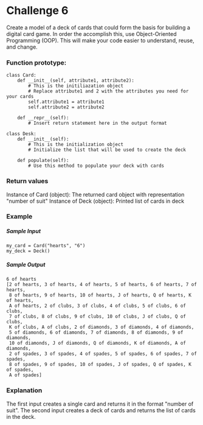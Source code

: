 # Challenge 6

Create a model of a deck of cards that could form the basis for building a digital card game.
In order the accomplish this, use Object-Oriented Programming (OOP). This will make your code
easier to understand, reuse, and change.

### Function prototype:
    class Card:
        def __init__(self, attribute1, attribute2):
            # This is the initiliazation object
            # Replace attribute1 and 2 with the attributes you need for your cards
            self.attribute1 = attribute1
            self.attribute2 = attribute2
        
        def __repr__(self):
            # Insert return statement here in the output format
    
    class Desk:
        def __init__(self):
            # This is the initialization object
            # Initialize the list that will be used to create the deck
        
        def populate(self):
            # Use this method to populate your deck with cards
 
 
### Return values
Instance of Card (object): The returned card object with representation "number of suit"
Instance of Deck (object): Printed list of cards in deck
 
### Example
##### Sample Input
    my_card = Card("hearts", "6")
    my_deck = Deck()
 
##### Sample Output
    6 of hearts
    [2 of hearts, 3 of hearts, 4 of hearts, 5 of hearts, 6 of hearts, 7 of hearts,
     8 of hearts, 9 of hearts, 10 of hearts, J of hearts, Q of hearts, K of hearts,
     A of hearts, 2 of clubs, 3 of clubs, 4 of clubs, 5 of clubs, 6 of clubs,
     7 of clubs, 8 of clubs, 9 of clubs, 10 of clubs, J of clubs, Q of clubs,
     K of clubs, A of clubs, 2 of diamonds, 3 of diamonds, 4 of diamonds,
     5 of diamonds, 6 of diamonds, 7 of diamonds, 8 of diamonds, 9 of diamonds,
     10 of diamonds, J of diamonds, Q of diamonds, K of diamonds, A of diamonds,
     2 of spades, 3 of spades, 4 of spades, 5 of spades, 6 of spades, 7 of spades,
     8 of spades, 9 of spades, 10 of spades, J of spades, Q of spades, K of spades,
     A of spades]
 
### Explanation
The first input creates a single card and returns it in the format "number of suit".
The second input creates a deck of cards and returns the list of cards in the deck.
